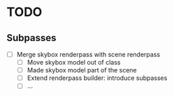 # TODO

## Subpasses
- [ ] Merge skybox renderpass with scene renderpass
  - [ ] Move skybox model out of class
  - [ ] Made skybox model part of the scene
  - [ ] Extend renderpass builder: introduce subpasses
  - [ ] ...